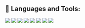 ## 🔨 Languages and Tools:

![](https://img.shields.io/badge/C++/C-★★★★-F7DF1E?logo=C%2B%2B&style=flat-square)
![](https://img.shields.io/badge/Linux-★★★★-339933?logo=Linux&style=flat-square)
![](https://img.shields.io/badge/Mac/Windows-★★★-777bb4?style=flat-square)
![](https://img.shields.io/badge/Git-★★★-F05032?logo=Git&style=flat-square)
![](https://img.shields.io/badge/javascript-★-6D9FAA?logo=JavaScript&style=flat-square)
![](https://img.shields.io/badge/Docker-★-3178C6?logo=Docker&style=flat-square)
![](https://img.shields.io/badge/Python-★-3178C6?logo=Python&style=flat-square)
![](https://img.shields.io/badge/Rust-★-000000?logo=Rust&style=flat-square)
